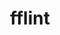 ---
codehost: https://github.com/FileFormatInfo/fflint
font:
  google: https://fonts.google.com/specimen/Bitter
  name: Bitter Bold Italic
logohandle: fflint
sort: fflint
title: fflint
website: https://www.fflint.dev/
---